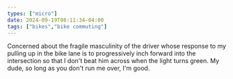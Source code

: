 ```yaml
---
types: ["micro"]
date: 2024-09-19T08:11:34-04:00
tags: ["bikes","bike commuting"]
---
```

Concerned about the fragile masculinity of the driver whose response to my pulling up in the bike lane is to progressively inch forward into the intersection so that I don't beat him across when the light turns green. My dude, so long as you don't run me over, I'm good.
